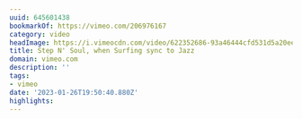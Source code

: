 ```yaml
---
uuid: 645601438
bookmarkOf: https://vimeo.com/206976167
category: video
headImage: https://i.vimeocdn.com/video/622352686-93a46444cfd531d5a20ee6bf649bfe699bd2118a791caf83d2c8fafee876eaac-d?f=webp
title: Step N' Soul, when Surfing sync to Jazz
domain: vimeo.com
description: ''
tags:
- vimeo
date: '2023-01-26T19:50:40.880Z'
highlights:
---
```



